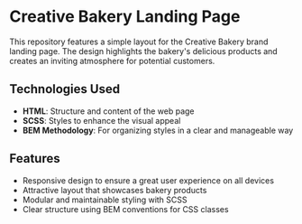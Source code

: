 # Creative Bakery Landing Page

This repository features a simple layout for the Creative Bakery brand landing page. The design highlights the bakery's delicious products and creates an inviting atmosphere for potential customers.

## Technologies Used

- **HTML**: Structure and content of the web page
- **SCSS**: Styles to enhance the visual appeal
- **BEM Methodology**: For organizing styles in a clear and manageable way

## Features

- Responsive design to ensure a great user experience on all devices
- Attractive layout that showcases bakery products
- Modular and maintainable styling with SCSS
- Clear structure using BEM conventions for CSS classes
